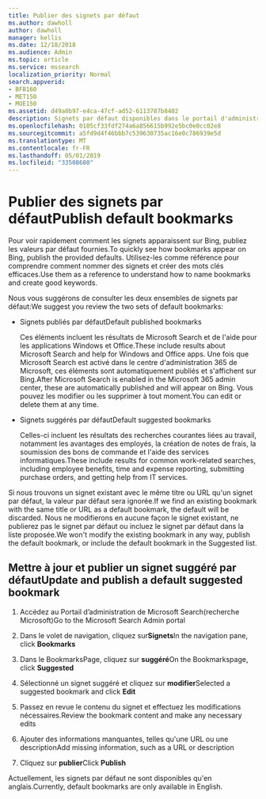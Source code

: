 ```yaml
---
title: Publier des signets par défaut
ms.author: dawholl
author: dawholl
manager: kellis
ms.date: 12/18/2018
ms.audience: Admin
ms.topic: article
ms.service: mssearch
localization_priority: Normal
search.appverid:
- BFB160
- MET150
- MOE150
ms.assetid: d49a0b97-e4ca-47cf-ad52-6113787b8402
description: Signets par défaut disponibles dans le portail d'administration de Microsoft Search
ms.openlocfilehash: 0105cf33fdf274a6a856615b992e5bc0e0cc02e8
ms.sourcegitcommit: a5fd9d4f46bbb7c539630735ac16e0c786939e5d
ms.translationtype: MT
ms.contentlocale: fr-FR
ms.lasthandoff: 05/01/2019
ms.locfileid: "33508680"
---
```

# <a name="publish-default-bookmarks"></a><span data-ttu-id="6706a-103">Publier des signets par défaut</span><span class="sxs-lookup"><span data-stu-id="6706a-103">Publish default bookmarks</span></span>

<span data-ttu-id="6706a-104">Pour voir rapidement comment les signets apparaissent sur Bing, publiez les valeurs par défaut fournies.</span><span class="sxs-lookup"><span data-stu-id="6706a-104">To quickly see how bookmarks appear on Bing, publish the provided defaults.</span></span> <span data-ttu-id="6706a-105">Utilisez-les comme référence pour comprendre comment nommer des signets et créer des mots clés efficaces.</span><span class="sxs-lookup"><span data-stu-id="6706a-105">Use them as a reference to understand how to name bookmarks and create good keywords.</span></span>
  
<span data-ttu-id="6706a-106">Nous vous suggérons de consulter les deux ensembles de signets par défaut:</span><span class="sxs-lookup"><span data-stu-id="6706a-106">We suggest you review the two sets of default bookmarks:</span></span>
  
- <span data-ttu-id="6706a-107">Signets publiés par défaut</span><span class="sxs-lookup"><span data-stu-id="6706a-107">Default published bookmarks</span></span>
    
    <span data-ttu-id="6706a-108">Ces éléments incluent les résultats de Microsoft Search et de l'aide pour les applications Windows et Office.</span><span class="sxs-lookup"><span data-stu-id="6706a-108">These include results about Microsoft Search and help for Windows and Office apps.</span></span> <span data-ttu-id="6706a-109">Une fois que Microsoft Search est activé dans le centre d'administration 365 de Microsoft, ces éléments sont automatiquement publiés et s'affichent sur Bing.</span><span class="sxs-lookup"><span data-stu-id="6706a-109">After Microsoft Search is enabled in the Microsoft 365 admin center, these are automatically published and will appear on Bing.</span></span> <span data-ttu-id="6706a-110">Vous pouvez les modifier ou les supprimer à tout moment.</span><span class="sxs-lookup"><span data-stu-id="6706a-110">You can edit or delete them at any time.</span></span>
    
- <span data-ttu-id="6706a-111">Signets suggérés par défaut</span><span class="sxs-lookup"><span data-stu-id="6706a-111">Default suggested bookmarks</span></span>
    
    <span data-ttu-id="6706a-112">Celles-ci incluent les résultats des recherches courantes liées au travail, notamment les avantages des employés, la création de notes de frais, la soumission des bons de commande et l'aide des services informatiques.</span><span class="sxs-lookup"><span data-stu-id="6706a-112">These include results for common work-related searches, including employee benefits, time and expense reporting, submitting purchase orders, and getting help from IT services.</span></span>
    
<span data-ttu-id="6706a-113">Si nous trouvons un signet existant avec le même titre ou URL qu'un signet par défaut, la valeur par défaut sera ignorée.</span><span class="sxs-lookup"><span data-stu-id="6706a-113">If we find an existing bookmark with the same title or URL as a default bookmark, the default will be discarded.</span></span> <span data-ttu-id="6706a-114">Nous ne modifierons en aucune façon le signet existant, ne publierez pas le signet par défaut ou incluez le signet par défaut dans la liste proposée.</span><span class="sxs-lookup"><span data-stu-id="6706a-114">We won't modify the existing bookmark in any way, publish the default bookmark, or include the default bookmark in the Suggested list.</span></span>
  
## <a name="update-and-publish-a-default-suggested-bookmark"></a><span data-ttu-id="6706a-115">Mettre à jour et publier un signet suggéré par défaut</span><span class="sxs-lookup"><span data-stu-id="6706a-115">Update and publish a default suggested bookmark</span></span>

1. <span data-ttu-id="6706a-116">Accédez au Portail d’administration de Microsoft Search(recherche Microsoft)</span><span class="sxs-lookup"><span data-stu-id="6706a-116">Go to the Microsoft Search Admin portal</span></span>
    
2. <span data-ttu-id="6706a-117">Dans le volet de navigation, cliquez sur**Signets**</span><span class="sxs-lookup"><span data-stu-id="6706a-117">In the navigation pane, click **Bookmarks**</span></span>
    
3. <span data-ttu-id="6706a-118">Dans le BookmarksPage, cliquez sur **suggéré**</span><span class="sxs-lookup"><span data-stu-id="6706a-118">On the Bookmarkspage, click **Suggested**</span></span>
    
4. <span data-ttu-id="6706a-119">Sélectionné un signet suggéré et cliquez sur **modifier**</span><span class="sxs-lookup"><span data-stu-id="6706a-119">Selected a suggested bookmark and click **Edit**</span></span>
    
5. <span data-ttu-id="6706a-120">Passez en revue le contenu du signet et effectuez les modifications nécessaires.</span><span class="sxs-lookup"><span data-stu-id="6706a-120">Review the bookmark content and make any necessary edits</span></span>
    
6. <span data-ttu-id="6706a-121">Ajouter des informations manquantes, telles qu'une URL ou une description</span><span class="sxs-lookup"><span data-stu-id="6706a-121">Add missing information, such as a URL or description</span></span>
    
7. <span data-ttu-id="6706a-122">Cliquez sur **publier**</span><span class="sxs-lookup"><span data-stu-id="6706a-122">Click **Publish**</span></span>
    
<span data-ttu-id="6706a-123">Actuellement, les signets par défaut ne sont disponibles qu'en anglais.</span><span class="sxs-lookup"><span data-stu-id="6706a-123">Currently, default bookmarks are only available in English.</span></span> 

  

